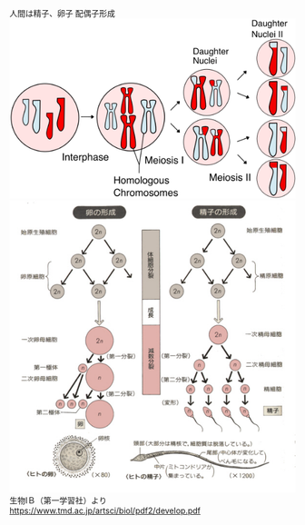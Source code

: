 
人間は精子、卵子 配偶子形成
![](../assets/images/meiosis_wiki.png)
![](../assets/images/精子卵子形成.png)　
生物ⅠＢ（第一学習社）より
https://www.tmd.ac.jp/artsci/biol/pdf2/develop.pdf


